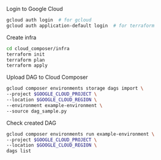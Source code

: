 Login to Google Cloud
```bash
gcloud auth login  # for gcloud
gcloud auth application-default login  # for terraform
```

Create infra
```bash
cd cloud_composer/infra
terraform init
terraform plan
terraform apply
```

Upload DAG to Cloud Composer
```bash
gcloud composer environments storage dags import \
--project $GOOGLE_CLOUD_PROJECT \
--location $GOOGLE_CLOUD_REGION \
--environment example-environment \
--source dag_sample.py
```

Check created DAG
```bash
gcloud composer environments run example-environment \
--project $GOOGLE_CLOUD_PROJECT \
--location $GOOGLE_CLOUD_REGION \
dags list
```
